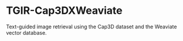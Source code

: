 # TGIR-Cap3DXWeaviate
Text-guided image retrieval using the Cap3D dataset and the Weaviate vector database.
